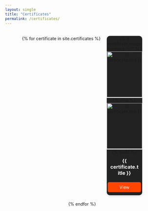 ```yaml
---
layout: single
title: "Certificates"
permalink: /certificates/
---
```


<style>
  .certificate-container {
    display: flex;
    flex-wrap: wrap;
    justify-content: center;
    gap: 20px;
    padding: 20px;
  }
  
  .certificate-card {
    width: 25%;
    background: #222;
    border-radius: 10px;
    overflow: hidden;
    text-align: center;
    box-shadow: 0px 4px 6px rgba(0, 0, 0, 0.1);
    transition: transform 0.3s ease-in-out;
  }

  .certificate-card:hover {
    transform: scale(1.5);
  }

  .certificate-card img {
    width: 100%;
    height: 150px;
    object-fit: cover;
    border-bottom: 2px solid #fff;
  }

  .certificate-title {
    color: #fff;
    font-size: 16px;
    font-weight: bold;
    padding: 10px;
  }

  .certificate-button {
    display: block;
    width: 80%;
    margin: 10px auto;
    padding: 8px;
    background: #ff4500;
    color: white;
    text-align: center;
    font-size: 14px;
    border-radius: 5px;
    text-decoration: none;
    transition: background 0.3s ease-in-out;
  }

  .certificate-button:hover {
    background: #ff5722;
  }
</style>

<div class="certificate-container">
  {% for certificate in site.certificates %}
    <div class="certificate-card">
      {% if certificate.image contains "://" %}
        <img src="{{ certificate.image }}" alt="{{ certificate.title }}">
      {% else %}
        <img src="{{ certificate.image | prepend: site.baseurl | prepend: site.url }}" alt="{{ certificate.title }}">
      {% endif %}
      <div class="certificate-title">{{ certificate.title }}</div>
      <a href="{{ certificate.link }}" class="certificate-button" target="_blank">View</a>
    </div>
  {% endfor %}
</div>
